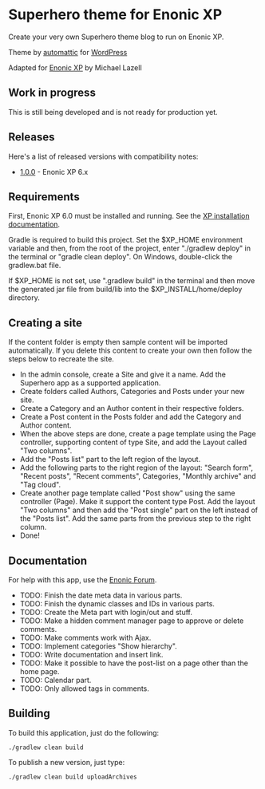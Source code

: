 # Superhero theme for Enonic XP

Create your very own Superhero theme blog to run on Enonic XP.

Theme by [automattic](https://profiles.wordpress.org/automattic/) for [WordPress](https://wordpress.com/themes/)

Adapted for [Enonic XP](https://github.com/enonic/xp) by Michael Lazell

## Work in progress

This is still being developed and is not ready for production yet.

## Releases

Here's a list of released versions with compatibility notes:

* [1.0.0](http://repo.enonic.com/public/com/enonic/app/superhero/1.0.0/superhero-1.0.0.jar) - Enonic XP 6.x

## Requirements

First, Enonic XP 6.0 must be installed and running. See the [XP installation documentation](http://xp.readthedocs.org/en/latest/getting-started/installation.html).

Gradle is required to build this project. Set the $XP_HOME environment variable and then, from the root of the project, enter "./gradlew deploy" in the terminal or "gradle clean deploy". On
Windows, double-click the gradlew.bat file.

If $XP_HOME is not set, use ".gradlew build" in the terminal and then move the generated jar file from build/lib into the $XP_INSTALL/home/deploy directory.

## Creating a site

If the content folder is empty then sample content will be imported automatically. If you delete this content to create your own then
follow the steps below to recreate the site.

- In the admin console, create a Site and give it a name. Add the Superhero app as a supported application.
- Create folders called Authors, Categories and Posts under your new site.
- Create a Category and an Author content in their respective folders.
- Create a Post content in the Posts folder and add the Category and Author content.
- When the above steps are done, create a page template using the Page controller, supporting content of type Site, and add the Layout called "Two columns".
- Add the "Posts list" part to the left region of the layout.
- Add the following parts to the right region of the layout: "Search form", "Recent posts", "Recent comments", Categories, "Monthly archive" and "Tag cloud".
- Create another page template called "Post show" using the same controller (Page). Make it support the content type Post. Add the layout "Two columns" and then add the "Post single" part on the left instead of the "Posts list". Add the same parts from the previous step to the right column.
- Done!

## Documentation

For help with this app, use the [Enonic Forum](https://discuss.enonic.com/).

* TODO: Finish the date meta data in various parts.
* TODO: Finish the dynamic classes and IDs in various parts.
* TODO: Create the Meta part with login/out and stuff.
* TODO: Make a hidden comment manager page to approve or delete comments.
* TODO: Make comments work with Ajax.
* TODO: Implement categories "Show hierarchy".
* TODO: Write documentation and insert link.
* TODO: Make it possible to have the post-list on a page other than the home page.
* TODO: Calendar part.
* TODO: Only allowed tags in comments.

## Building

To build this application, just do the following:

    ./gradlew clean build

To publish a new version, just type:

    ./gradlew clean build uploadArchives
